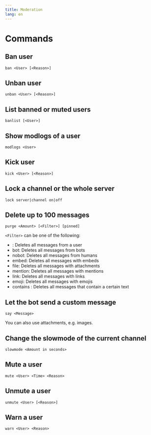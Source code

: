 ```yaml
---
title: Moderation
lang: en
---
```


# Commands

## Ban user

`ban <User> [<Reason>]`

## Unban user

`unban <User> [<Reason>]`

## List banned or muted users

`banlist [<User>]`

## Show modlogs of a user

`modlogs <User>`

## Kick user

`kick <User> [<Reason>]`

## Lock a channel or the whole server

`lock server|channel on|off`

## Delete up to 100 messages

`purge <Amount> [<Filter>] [pinned]`

`<Filter>` can be one of the following:
* <Nutzer>: Deletes all messages from a user
* bot: Deletes all messages from bots
* nobot: Deletes all messages from humans
* embed: Deletes all messages with embeds
* file: Deletes all messages with attachments
* mention: Deletes all messages with mentions
* link: Deletes all messages with links
* emoji: Deletes all messages with emojis
* contains <Text>: Deletes all messages that contain a certain text

## Let the bot send a custom message

`say <Message>`

You can also use attachments, e.g. images.

## Change the slowmode of the current channel

`slowmode <Amount in seconds>`

## Mute a user

`mute <User> <Time> <Reason>`

## Unmute a user

`unmute <User> [<Reason>]`

## Warn a user

`warn <User> <Reason>`
